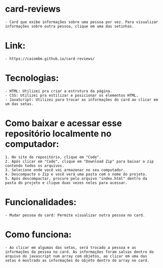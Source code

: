 # card-reviews
    - Card que exibe informações sobre uma pessoa por vez. Para visualizar informações sobre outra pessoa, clique em uma das setinhas.

# Link:
    - https://caiombm.github.io/card-reviews/ 

# Tecnologias:
    - HTML: Utilizei pra criar a estrutura da página.
    - CSS: Utilizei pra estilizar e posicionar os elementos HTML.
    - JavaScript: Utilizei para trocar as informações do card ao clicar em um das setas.

# Como baixar e acessar esse repositório localmente no computador:
    1. No site do repositório, clique em "Code".
    2. Após clicar em "Code", clique em "Download Zip" para baixar o zip contendo todos os arquivos.
    3. Selecione onde você vai armazenar no seu computador.
    4. Descompacte o Zip e você verá uma pasta com o nome do projeto.
    5. Após descompactar, procure pelo arquivo "index.html" dentro da pasta do projeto e clique duas vezes neles para acessar.

# Funcionalidades:
    - Mudar pessoa do card: Permite visualizar outra pessoa no card.

# Como funciona:
    - Ao clicar em algumas das setas, será trocado a pessoa e as informações da pessoa no card. As informações foram salvas dentro do arquivo do javascript num array com objetos, ao clicar em uma das setas é mostrado as informações do objeto dentro do array no card.